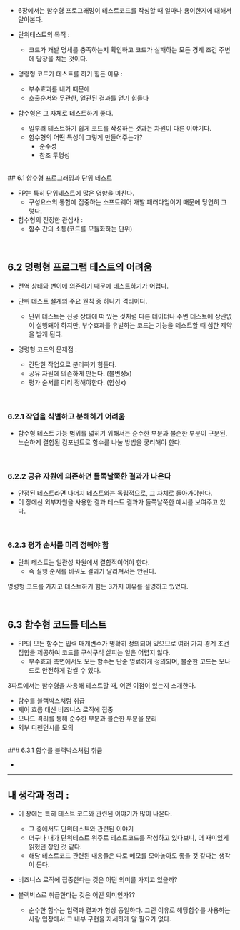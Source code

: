 
- 6장에서는 함수형 프로그래밍이 테스트코드를 작성할 때 얼마나 용이한지에 대해서 알아본다. 

- 단위테스트의 목적 : 
	- 코드가 개발 명세를 충족하는지 확인하고 코드가 실패하는 모든 경계 조건 주변에 담장을 치는 것이다. 
- 명령형 코드가 테스트를 하기 힘든 이유 : 
	- 부수효과를 내기 때문에
	- 호출순서와 무관한, 일관된 결과를 얻기 힘들다 
- 함수형은 그 자체로 테스트하기 좋다. 
	- 일부러 테스트하기 쉽게 코드를 작성하는 것과는 차원이 다른 이야기다. 
	- 함수형의 어떤 특성이 그렇게 만들어주는가? 
		- 순수성 
		- 참조 투명성 

<br>
## 6.1 함수형 프로그래밍과 단위 테스트 

- FP는 특히 단위테스트에 많은 영향을 미친다. 
	- 구성요소의 통합에 집중하는 소프트웨어 개발 패러다임이기 때문에 당연히 그렇다. 
- 함수형의 진정한 관심사 : 
	- 함수 간의 소통(코드를 모듈화하는 단위) 


<br>

## 6.2 명령형 프로그램 테스트의 어려움 

- 전역 상태와 변이에 의존하기 때문에 테스트하기가 어렵다. 

- 단위 테스트 설계의 주요 원칙 중 하나가 격리이다. 
	- 단위 테스트는 진공 상태에 떠 있는 것처럼 다른 데이터나 주변 테스트에 상관없이 실행돼야 하지만, 부수효과를 유발하는 코드는 기능을 테스트할 때 심한 제약을 받게 된다. 

- 명령형 코드의 문제점 : 
	- 간단한 작업으로 분리하기 힘들다. 
	- 공유 자원에 의존하게 만든다. (불변성x)
	- 평가 순서를 미리 정해야한다. (합성x)

<br>

### 6.2.1 작업을 식별하고 분해하기 어려움 

- 함수형 테스트 가능 범위를 넓히기 위해서는 순수한 부분과 불순한 부분이 구분된, 느슨하게 결합된 컴포넌트로 함수를 나눌 방법을 궁리해야 한다. 

<br>

### 6.2.2 공유 자원에 의존하면 들쭉날쭉한 결과가 나온다 

- 안정된 테스트라면 나머지 테스트와는 독립적으로, 그 자체로 돌아가야한다. 
- 이 장에선 외부자원을 사용한 결과 테스트 결과가 들쭉날쭉한 예시를 보여주고 있다. 

<br>

### 6.2.3 평가 순서를 미리 정해야 함 

- 단위 테스트는 일관성 차원에서 결합적이어야 한다. 
	- 즉 실행 순서를 바꿔도 결과가 달라져서는 안된다. 



명령형 코드를 가지고 테스트하기 힘든 3가지 이유를 설명하고 있었다. 

<br>

## 6.3 함수형 코드를 테스트 

- FP의 모든 함수는 입력 매개변수가 명확히 정의되어 있으므로 여러 가지 경계 조건 집합을 제공하여 코드를 구석구석 살피는 일은 어렵지 않다. 
	- 부수효과 측면에서도 모든 함수는 단순 명료하게 정의되며, 불순한 코드는 모나드로 안전하게 감쌀 수 있다. 

3파트에서는 함수형을 사용해 테스트할 때, 어떤 이점이 있는지 소개한다. 
- 함수를 블랙박스처럼 취급 
- 제어 흐름 대신 비즈니스 로직에 집중 
- 모나드 격리를 통해 순수한 부분과 불순한 부분을 분리 
- 외부 디펜던시를 모의 
<br>
### 6.3.1 함수를 블랙박스처럼 취급 

- 

--- 

## 내 생각과 정리 : 

- 이 장에는 특히 테스트 코드와 관련된 이야기가 많이 나온다. 
	- 그 중에서도 단위테스트와 관련된 이야기 
	- 더구나 내가 단위테스트 위주로 테스트코드를 작성하고 있다보니, 더 재미있게 읽혔던 장인 것 같다. 
	- 해당 테스트코드 관련된 내용들은 따로 메모를 모아놓아도 좋을 것 같다는 생각이 든다. 


- 비즈니스 로직에 집중한다는 것은 어떤 의미를 가지고 있을까? 
- 블랙박스로 취급한다는 것은 어떤 의미인가?? 
	- 순수한 함수는 입력과 결과가 항상 동일하다. 그런 이유로 해당함수를 사용하는 사람 입장에서 그 내부 구현을 자세하게 알 필요가 없다. 